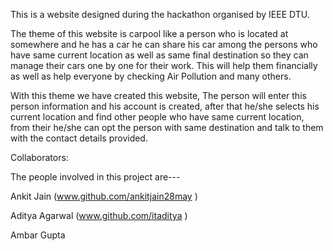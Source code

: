 This is a website designed during the hackathon organised by IEEE DTU.

The theme of this website is carpool like a person who is located at somewhere and he has a car he can share his car among the persons who have same current location as well as same final destination so they can manage their cars one by one for their work. This will help them financially as well as help everyone by checking Air Pollution and many others.

With this theme we have created this website, The person will enter this person information and his account is created, after that he/she selects his current location and find other people who have same current location, from their he/she can opt the person with same destination and talk to them with the contact details provided.


Collaborators:

The people involved in this project are---

Ankit Jain (www.github.com/ankitjain28may )

Aditya Agarwal (www.github.com/itaditya )

Ambar Gupta
